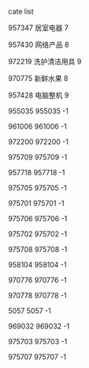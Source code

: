 cate list

957347 居室电器 7

957430 网络产品 8

972219 洗护清洁用具 9

970775 新鲜水果 8

957428 电脑整机 9

955035 955035 -1

961006 961006 -1

972200 972200 -1

975709 975709 -1

957718 957718 -1

975705 975705 -1

975701 975701 -1

975706 975706 -1

975702 975702 -1

975708 975708 -1

958104 958104 -1

970776 970776 -1

970778 970778 -1

5057 5057 -1

969032 969032 -1

975703 975703 -1

975707 975707 -1


